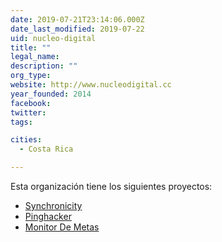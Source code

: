 ```yaml
---
date: 2019-07-21T23:14:06.000Z
date_last_modified: 2019-07-22
uid: nucleo-digital
title: ""
legal_name: 
description: ""
org_type: 
website: http://www.nucleodigital.cc
year_founded: 2014
facebook: 
twitter: 
tags:

cities: 
  - Costa Rica

---
```


Esta organización tiene los siguientes proyectos:

- [Synchronicity](/i/synchronicity.html)
- [Pinghacker](/i/pinghacker.html)
- [Monitor De Metas](/i/monitor-de-metas.html)
